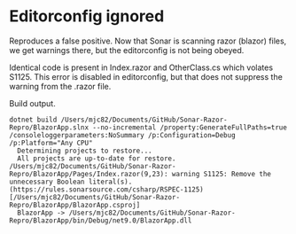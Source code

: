 # Editorconfig ignored

Reproduces a false positive. Now that Sonar is scanning razor (blazor) files, we get warnings there, but the editorconfig is not being obeyed.

Identical code is present in Index.razor and OtherClass.cs which volates S1125. This error is disabled in editorconfig, but that does not suppress the warning from the .razor file. 

Build output. 
```
dotnet build /Users/mjc82/Documents/GitHub/Sonar-Razor-Repro/BlazorApp.slnx --no-incremental /property:GenerateFullPaths=true /consoleloggerparameters:NoSummary /p:Configuration=Debug /p:Platform="Any CPU" 
  Determining projects to restore...
  All projects are up-to-date for restore.
/Users/mjc82/Documents/GitHub/Sonar-Razor-Repro/BlazorApp/Pages/Index.razor(9,23): warning S1125: Remove the unnecessary Boolean literal(s). (https://rules.sonarsource.com/csharp/RSPEC-1125) [/Users/mjc82/Documents/GitHub/Sonar-Razor-Repro/BlazorApp/BlazorApp.csproj]
  BlazorApp -> /Users/mjc82/Documents/GitHub/Sonar-Razor-Repro/BlazorApp/bin/Debug/net9.0/BlazorApp.dll
```
